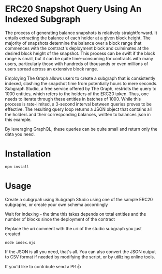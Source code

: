 # ERC20 Snapshot Query Using An Indexed Subgraph

The process of generating balance snapshots is relatively straightforward. It entails extracting the balance of each holder at a given block height. The majority of snapshots determine the balance over a block range that commences with the contract's deployment block and culminates at the desired block height of the snapshot. This process can be swift if the block range is small, but it can be quite time-consuming for contracts with many users, particularly those with hundreds of thousands or even millions of users spread across an extensive block range.

Employing The Graph allows users to create a subgraph that is consistently indexed, slashing the snapshot time from potentially hours to mere seconds. Subgraph Studio, a free service offered by The Graph, restricts the query to 1000 entities, which refers to the holders of the ERC20 token. Thus, one needs to iterate through these entities in batches of 1000. While this process is rate-limited, a 3-second interval between queries proves to be effective. The resulting query loop returns a JSON object that contains all the holders and their corresponding balances, written to balances.json in this example.

By leveraging GraphQL, these queries can be quite small and return only the data you need.

# Installation

```shell
npm install
```

# Usage

Create a subgrpah using Subgraph Studio using one of the sample ERC20 subgraphs, or create your own schema accordingly 

Wait for indexing - the time this takes depends on total entities and the number of blocks since the deployment of the contract

Replace the uri comment with the uri of the studio subgraph you just created

```shell
node index.mjs
```

If the JSON is all you need, that's all. You can also convert the JSON output to CSV format if needed by modifying the script, or by utilizing online tools.

If you'd like to contribute send a PR 👍
